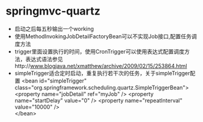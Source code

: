 # springmvc-quartz
- 启动之后每五秒输出一个working
- 使用MethodInvokingJobDetailFactoryBean可以不实现Job接口,配置任务调度方法
- trigger里面设置执行的时间，使用CronTrigger可以使用表达式配置调度方法，表达式语法参见http://www.blogjava.net/xmatthew/archive/2009/02/15/253864.html
- simpleTrigger适合定时启动，重复执行若干次的任务，关于simpleTrigger配置
        \<bean id="simpleTrigger" class="org.springframework.scheduling.quartz.SimpleTriggerBean"\>  
                \<property name="jobDetail" ref="myJob" /\>
                <!--启动延迟-->
                \<property name="startDelay" value="0" /\> 
                <!--重复次数-->
                \<property name="repeatInterval" value="10000" \/>  
        \</bean\>  
